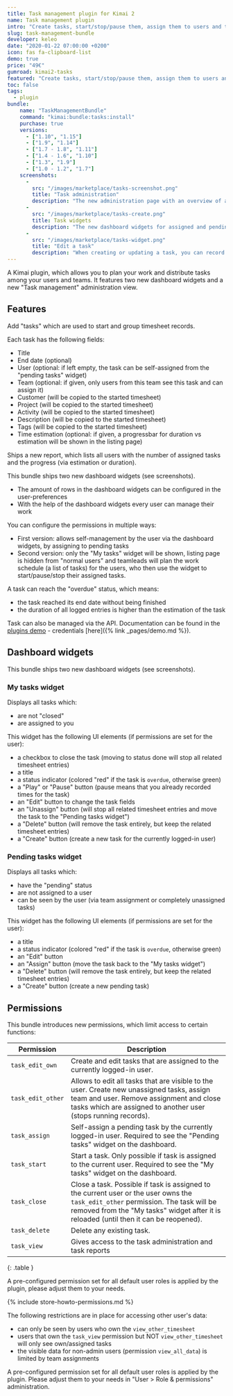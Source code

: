 ```yaml
---
title: Task management plugin for Kimai 2
name: Task management plugin
intro: "Create tasks, start/stop/pause them, assign them to users and teams and record times - a todo-list management plugin for Kimai 2 that adds two new dashboard widgets"
slug: task-management-bundle
developer: keleo
date: "2020-01-22 07:00:00 +0200"
icon: fas fa-clipboard-list
demo: true 
price: "49€"
gumroad: kimai2-tasks
featured: "Create tasks, start/stop/pause them, assign them to users and teams - a todo-list management plugin that is connected to your time-tracker and adds two new dashboard widgets" 
toc: false
tags:
  - plugin
bundle:
    name: "TaskManagementBundle"
    command: "kimai:bundle:tasks:install"
    purchase: true
    versions:
      - ["1.10", "1.15"]
      - ["1.9", "1.14"]
      - ["1.7 - 1.8", "1.11"]
      - ["1.4 - 1.6", "1.10"]
      - ["1.3", "1.9"]
      - ["1.0 - 1.2", "1.7"]
    screenshots:
      - 
        src: "/images/marketplace/tasks-screenshot.png"
        title: "Task administration"
        description: "The new administration page with an overview of all tasks with tracked times, status and assignments"
      - 
        src: "/images/marketplace/tasks-create.png"
        title: Task widgets
        description: "The new dashboard widgets for assigned and pending tasks"
      - 
        src: "/images/marketplace/tasks-widget.png"
        title: "Edit a task"
        description: "When creating or updating a task, you can record these fields"
---
```


A Kimai plugin, which allows you to plan your work and distribute tasks among your users and teams.
It features two new dashboard widgets and a new "Task management" administration view.

## Features

Add "tasks" which are used to start and group timesheet records.

Each task has the following fields:
  - Title
  - End date (optional)
  - User (optional: if left empty, the task can be self-assigned from the "pending tasks" widget)
  - Team (optional: if given, only users from this team see this task and can assign it)
  - Customer (will be copied to the started timesheet)
  - Project (will be copied to the started timesheet)
  - Activity (will be copied to the started timesheet)
  - Description (will be copied to the started timesheet)
  - Tags (will be copied to the started timesheet)
  - Time estimation (optional: if given, a progressbar for duration vs estimation will be shown in the listing page)

Ships a new report, which lists all users with the number of assigned tasks and the progress (via estimation or duration).

This bundle ships two new dashboard widgets (see screenshots).
  - The amount of rows in the dashboard widgets can be configured in the user-preferences
  - With the help of the dashboard widgets every user can manage their work 
   
You can configure the permissions in multiple ways:
  - First version: allows self-management by the user via the dashboard widgets, by assigning to pending tasks
  - Second version: only the "My tasks" widget will be shown, listing page is hidden from "normal users" and teamleads will 
  plan the work schedule (a list of tasks) for the users, who then use the widget to start/pause/stop their assigned tasks. 

A task can reach the "overdue" status, which means:
- the task reached its end date without being finished
- the duration of all logged entries is higher than the estimation of the task  

Task can also be managed via the API. Documentation can be found in the [plugins demo](https://demo-plugins.kimai.org/api/doc) - credentials [here]({% link _pages/demo.md %}). 

## Dashboard widgets

This bundle ships two new dashboard widgets (see screenshots).

### My tasks widget

Displays all tasks which:
  - are not "closed"
  - are assigned to you

This widget has the following UI elements (if permissions are set for the user):
  - a checkbox to close the task (moving to status done will stop all related timesheet entries)
  - a title 
  - a status indicator (colored "red" if the task is `overdue`, otherwise green) 
  - a "Play" or "Pause" button (pause means that you already recorded times for the task) 
  - an "Edit" button to change the task fields
  - an "Unassign" button (will stop all related timesheet entries and move the task to the "Pending tasks widget")
  - a "Delete" button (will remove the task entirely, but keep the related timesheet entries)
  - a "Create" button (create a new task for the currently logged-in user)      

### Pending tasks widget

Displays all tasks which:
  - have the "pending" status
  - are not assigned to a user
  - can be seen by the user (via team assignment or completely unassigned tasks)
 
This widget has the following UI elements (if permissions are set for the user):
  - a title 
  - a status indicator (colored "red" if the task is `overdue`, otherwise green) 
  - an "Edit" button
  - an "Assign" button (move the task back to the "My tasks widget")
  - a "Delete" button (will remove the task entirely, but keep the related timesheet entries)
  - a "Create" button (create a new pending task)   

## Permissions

This bundle introduces new permissions, which limit access to certain functions:

| Permission        | Description |
|---                |--- |
| `task_edit_own`   | Create and edit tasks that are assigned to the currently logged-in user. |
| `task_edit_other` | Allows to edit all tasks that are visible to the user. Create new unassigned tasks, assign team and user. Remove assignment and close tasks which are assigned to another user (stops running records). |
| `task_assign`     | Self-assign a pending task by the currently logged-in user. Required to see the "Pending tasks" widget on the dashboard. |
| `task_start`      | Start a task. Only possible if task is assigned to the current user. Required to see the "My tasks" widget on the dashboard. |
| `task_close`      | Close a task. Possible if task is assigned to the current user or the user owns the `task_edit_other` permission. The task will be removed from the "My tasks" widget after it is reloaded (until then it can be reopened). |
| `task_delete`     | Delete any existing task. |
| `task_view`       | Gives access to the task administration and task reports |
{: .table }

A pre-configured permission set for all default user roles is applied by the plugin, please adjust them to your needs.
 
{% include store-howto-permissions.md %}

The following restrictions are in place for accessing other user's data:
 - can only be seen by users who own the `view_other_timesheet` 
 - users that own the `task_view` permission but NOT `view_other_timesheet` will only see own/assigned tasks
 - the visible data for non-admin users (permission `view_all_data`) is limited by team assignments 

A pre-configured permission set for all default user roles is applied by the plugin. 
Please adjust them to your needs in "User > Role & permissions" administration. 
